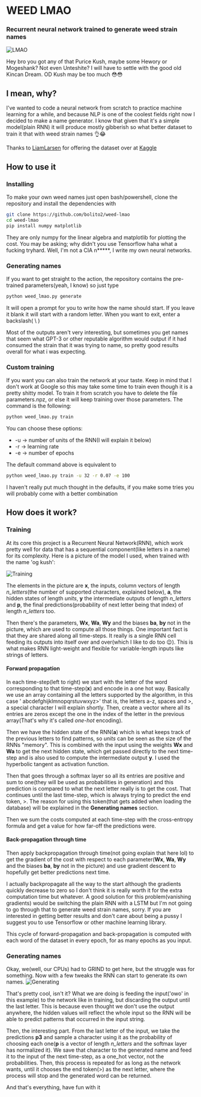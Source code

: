 # WEED LMAO
### Recurrent neural network trained to generate weed strain names

![LMAO](https://i.imgur.com/FqUL9PS.png)

Hey bro you got any of that Purice Kush, maybe some Hewory or Mogeshank? Not even Unteshite? I will have to settle with the good old Kincan Dream. OD Kush may be too much 😳😳
## I mean, why?
I've wanted to code a neural network from scratch to practice machine learning for a while, and because NLP is one of the coolest fields right now I decided to make a name generator. I know that given that it's a simple model(plain RNN) it will produce mostly gibberish so what better dataset to train it that with weed strain names 👌😂 

Thanks to [LiamLarsen](https://www.kaggle.com/kingburrito666) for offering the dataset over at [Kaggle](https://www.kaggle.com/kingburrito666/cannabis-strains)

## How to use it
### Installing
To make your own weed names just open bash/powershell, clone the repository and install the dependencies with
```bash
git clone https://github.com/bolito2/weed-lmao
cd weed-lmao
pip install numpy matplotlib
```
They are only numpy for the linear algebra and matplotlib for plotting the cost. You may be asking; why didn't you use Tensorflow haha what a fucking tryhard. Well, I'm not a CIA n*****, I write my own neural networks. 

### Generating names
If you want to get straight to the action, the repository contains the pre-trained parameters(yeah, I know) so just type
```bash
python weed_lmao.py generate
```
It will open a prompt for you to write how the name should start. If you leave it blank it will start with a random letter. When you want to exit, enter a backslash( \\ )

Most of the outputs aren't very interesting, but sometimes you get names that seem what GPT-3 or other reputable algorithm would output if it had consumed the strain that it was trying to name, so pretty good results overall for what i was expecting.

### Custom training
If you want you can also train the network at your taste. Keep in mind that I don't work at Google so this may take some time to train even though it is a pretty shitty model. To train it from scratch you have to delete the file parameters.npz, or else it will keep training over those parameters. The command is the following:
```bash
python weed_lmao.py train
```
You can choose these options:
* -u -> number of units of the RNN(I will explain it below)
* -r -> learning rate
* -e -> number of epochs

The default command above is equivalent to
```bash
python weed_lmao.py train -u 32 -r 0.07 -e 100
```

I haven't really put much thought in the defaults, if you make some tries you will probably come with a better combination

## How does it work?
### Training
At its core this project is a Recurrent Neural Network(RNN), which work pretty well for data that has a sequential component(like letters in a name) for its complexity. Here is a picture of the model I used, when trained with the name 'og kush':

![Training](https://i.imgur.com/tUZJdjj.png)

The elements in the picture are **x**, the inputs, column vectors of length *n_letters*(the number of supported characters, explained below), **a**, the hidden states of length *units*, **y** the intermediate outputs of length *n_letters* and **p**, the final predictions(probability of next letter being that index) of length *n_letters* too.

Then there's the parameters, **Wx**, **Wa**, **Wy** and the biases **ba**, **by** not in the picture, which are used to compute all those things. One important fact is that they are shared along all time-steps. It really is a single RNN cell feeding its outputs into itself over and over(which I like to do too 😉). This is what makes RNN light-weight and flexible for variable-length inputs like strings of letters.


#### Forward propagation
In each time-step(left to right) we start with the letter of the word corresponding to that time-step(**x**) and encode in a one hot way. Basically we use an array containing all the letters supported by the algorithm, in this case ' abcdefghijklmnopqrstuvwxyz>' that is, the letters a-z, spaces and >, a special character I will explain shortly. Then, create a vector where all its entries are zeros except the one in the index of the letter in the previous array(That's why it's called *one-hot* encoding).

Then we have the hidden state of the RNN(**a**) which is what keeps track of the previous letters to find patterns, so *units* can be seen as the size of the RNNs "memory". This is combined with the input using the weights **Wx** and **Wa** to get the next hidden state, which get passed directly to the next time-step and is also used to compute the intermediate output **y**. I used the hyperbolic tangent as activation function.

Then that goes through a softmax layer so all its entries are positive and sum to one(they will be used as probabilities in generation) and this prediction is compared to what the next letter really is to get the cost. That continues until the last time-step, which is always trying to predict the end token, >. The reason for using this token(that gets added when loading the database) will be explained in the **Generating names** section.

Then we sum the costs computed at each time-step with the cross-entropy formula and get a value for how far-off the predictions were.

#### Back-propagation through time
Then apply backpropagation through time(not going explain that here lol) to get the gradient of the cost with respect to each parameter(**Wx**, **Wa**, **Wy** and the biases **ba**, **by** not in the picture) and use gradient descent to hopefully get better predictions next time. 

I actually backpropagate all the way to the start although the gradients quickly decrease to zero so I don't think it is really worth it for the extra computation time but whatever. A good solution for this problem(vanishing gradients) would be switching the plain RNN with a LSTM but I'm not going to go through that to generate weed strain names, sorry. If you are interested in getting better results and don't care about being a pussy I suggest you to use Tensorflow or other machine learning library.

This cycle of forward-propagation and back-propagation is computed with each word of the dataset in every epoch, for as many epochs as you input.

### Generating names
Okay, we(well, our CPUs) had to GRIND to get here, but the struggle was for something. Now with a few tweaks the RNN can start to generate its own names.
![Generating](https://i.imgur.com/CETqdpE.png)

That's pretty cool, isn't it? What we are doing is feeding the input('owo' in this example) to the network like in training, but discarding the output until the last letter. This is because even thought we don't use the output anywhere, the hidden values will reflect the whole input so the RNN will be able to predict patterns that occurred in the input string. 

Then, the interesting part. From the last letter of the input, we take the predictions **p3** and sample a character using it as the probability of choosing each one(**p** is a vector of length *n_letters* and the softmax layer has normalized it). We save that character to the generated name and feed it to the input of the next time-step, as a one_hot vector, not the probabilities. Then, this process is repeated for as long as the network wants, until it chooses the end token(>) as the next letter, where the process will stop and the generated word can be returned.

And that's everything, have fun with it
